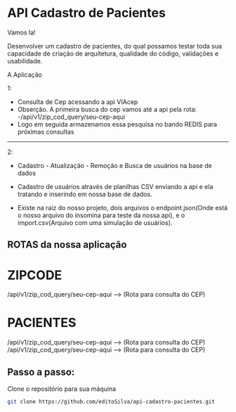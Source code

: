 
# API Cadastro de Pacientes


Vamos la!

Desenvolver um cadastro de pacientes, do qual possamos testar toda sua
capacidade de criação de arquitetura, qualidade do código, validações e
usabilidade.

 A Aplicação


1:
- Consulta de Cep acessando a api VIAcep
- Obserção. A primeira busca do cep vamos até a api pela rota: 
-/api/v1/zip_cod_query/seu-cep-aqui
- Logo em seguida armazenamos essa pesquisa no bando REDIS para próximas consultas
------------------------------------------------------------------------------------------

2:
- Cadastro - Atualização - Remoção e Busca de usuários na base de dados
- Cadastro de usuários através de planilhas CSV enviando a api e ela tratando 
e inserindo em nossa base de dados.

- Existe na raiz do nosso projeto, dois arquivos o endpoint.json(Onde está o 
nosso arquivo do insomina para teste da nossa api), e o 
import.csv(Arquivo com uma simulação de usuários).


## ROTAS da nossa aplicação


ZIPCODE
==========================================================================
/api/v1/zip_cod_query/seu-cep-aqui  --> (Rota para consulta do CEP)

PACIENTES
==========================================================================
/api/v1/zip_cod_query/seu-cep-aqui  --> (Rota para consulta do CEP)
/api/v1/zip_cod_query/seu-cep-aqui  --> (Rota para consulta do CEP)

## Passo a passo:

Clone o repositório para sua máquina 

```sh
git clone https://github.com/editoSilva/api-cadastro-pacientes.git

```
